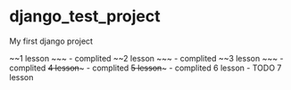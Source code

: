 # django_test_project
My first django project

~~1 lesson ~~~  - complited
~~2 lesson ~~~  - complited
~~3 lesson ~~~  - complited
~~4 lesson~~~  - complited
~~5 lesson~~~ - complited 
6 lesson - TODO
7 lesson 
